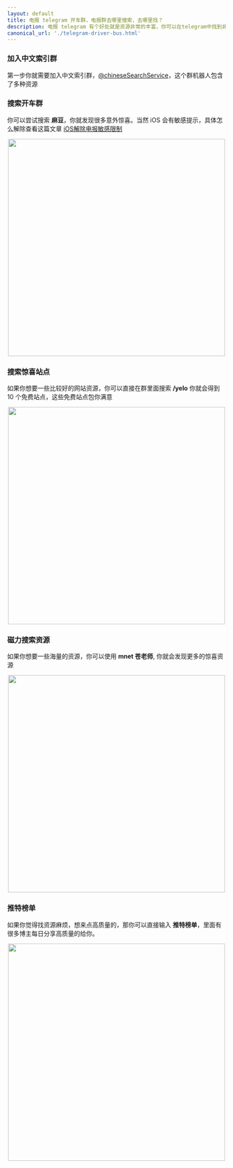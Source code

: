 ```yaml
---
layout: default
title: 电报 telegram 开车群，电报群去哪里搜索，去哪里找？
description: 电报 telegram 有个好处就是资源非常的丰富，你可以在telegram中找到非常多的开车资源，今天就给大家推荐一个方法。
canonical_url: './telegram-driver-bus.html'
---
```

### 加入中文索引群

第一步你就需要加入中文索引群，[@chineseSearchService](https://t.me/chineseSearchService)，这个群机器人包含了多种资源

### 搜索开车群

你可以尝试搜索 **麻豆**，你就发现很多意外惊喜。当然 iOS 会有敏感提示，具体怎么解除查看这篇文章 [iOS解除电报敏感限制](./telegram-group-spc.html)
<div align=center>
    <img src="https://cdn.jsdelivr.net/gh/tggsearch/tggSearch.github.io/assets/img/driver-bus-madou.png" height="500"/>
</div>

### 搜索惊喜站点

如果你想要一些比较好的网站资源，你可以直接在群里面搜索 **/yelo** 你就会得到 10 个免费站点，这些免费站点包你满意
<div align=center>
    <img src="https://cdn.jsdelivr.net/gh/tggsearch/tggSearch.github.io/assets/img/driver-bus-yelo.png" height="500"/>
</div>

### 磁力搜索资源

如果你想要一些海量的资源，你可以使用 **mnet 苍老师**, 你就会发现更多的惊喜资源
<div align=center>
    <img src="https://cdn.jsdelivr.net/gh/tggsearch/tggSearch.github.io/assets/img/driver-bus-mnet.png" height="500"/>
</div>

### 推特榜单
如果你觉得找资源麻烦，想来点高质量的，那你可以直接输入 **推特榜单**，里面有很多博主每日分享高质量的给你。
<div align=center>
    <img src="https://cdn.jsdelivr.net/gh/tggsearch/tggSearch.github.io/assets/img/driver-bus-twitter.png" height="500"/>
</div>